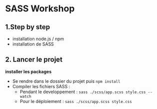 # SASS Workshop

## 1.Step by step

- installation node.js / npm
- installation de SASS

## 2. Lancer le projet

**installer les packages**

- Se rendre dans le dossier du projet puis `npm install`
- Compiler les fichiers SASS : 
  - Pendant le developpement : `sass ./scss/app.scss style.css --watch`
  - Pour le déploiement :  `sass ./scss/app.scss style.css`

